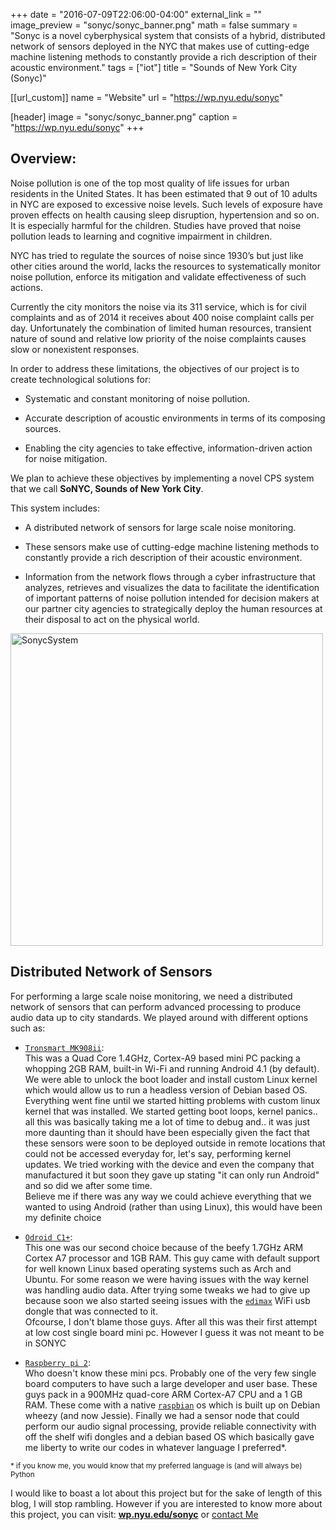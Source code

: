 +++
date = "2016-07-09T22:06:00-04:00"
external_link = ""
image_preview = "sonyc/sonyc_banner.png"
math = false
summary = "Sonyc is a novel cyberphysical system that consists of a hybrid, distributed network of sensors deployed in the NYC that makes use of cutting-edge machine listening methods to constantly provide a rich description of their acoustic environment."
tags = ["iot"]
title = "Sounds of New York City (Sonyc)"

[[url_custom]]
name = "Website"
url = "https://wp.nyu.edu/sonyc"

[header]
image = "sonyc/sonyc_banner.png"
caption = "https://wp.nyu.edu/sonyc"
+++

## Overview:

Noise pollution is one of the top most quality of life issues for urban residents in the United States. It has been estimated that 9 out of 10 adults in NYC are exposed to excessive noise levels. Such levels of exposure have proven effects on health causing sleep disruption, hypertension and so on. It is especially harmful for the children. Studies have proved that noise pollution leads to learning and cognitive impairment in children.

NYC has tried to regulate the sources of noise since 1930’s but just like other cities around the world, lacks the resources to systematically monitor noise pollution, enforce its mitigation and validate effectiveness of such actions.

Currently the city monitors the noise via its 311 service, which is for civil complaints and as of 2014 it receives about 400 noise complaint calls per day. Unfortunately the combination of limited human resources, transient nature of sound and relative low priority of the noise complaints causes slow or nonexistent responses.

In order to address these limitations, the objectives of our project is to create technological solutions for:

- Systematic and constant monitoring of noise pollution.

- Accurate description of acoustic environments in terms of its composing sources.

- Enabling the city agencies to take effective, information-driven action for noise mitigation.


We plan to achieve these objectives by implementing a novel CPS system that we call **SoNYC, Sounds of New York City**.

This system includes:

- A distributed network of sensors for large scale noise monitoring.

- These sensors make use of cutting-edge machine listening methods to constantly provide a rich description of their acoustic environment.

- Information from the network flows through a cyber infrastructure that analyzes, retrieves and visualizes the data to facilitate the identification of important patterns of noise pollution intended for decision makers at our partner city agencies to strategically deploy the human resources at their disposal to act on the physical world.

<img src="../../img/sonyc/system.png" alt="SonycSystem" style="width: 500px"/>

## Distributed Network of Sensors
For performing a large scale noise monitoring, we need a distributed network of sensors that can perform advanced processing to produce audio data up to city standards. We played around with different options such as:

- [`Tronsmart MK908ii`](http://www.geekbuying.com/item/Tronsmart-MK908II-RK3188-Cortex-A9-Quad-Core-1-6GHz-Google-Android-4-2-Mini-TV-BOX-2G-8G-BT-External-Wifi-Antenna-Black-318432.html): <br/>
This was a Quad Core 1.4GHz, Cortex-A9 based mini PC packing a whopping 2GB RAM, built-in Wi-Fi and running Android 4.1 (by default). We were able to unlock the boot loader and install custom Linux kernel which would allow us to run a headless version of Debian based OS.  Everything went fine until we started hitting problems with custom linux kernel that was installed. We started getting boot loops, kernel panics.. all this was basically taking me a lot of time to debug and.. it was just more daunting than it should have been especially given the fact that these sensors were soon to be deployed outside in remote locations that could not be accessed everyday for, let's say, performing kernel updates. We tried working with the device and even the company that manufactured it but soon they gave up stating "it can only run Android" and so did we after some time. <br/>
Believe me if there was any way we could achieve everything that we wanted to using Android (rather than using Linux), this would have been my definite choice

- [`Odroid C1+`](http://www.hardkernel.com/main/products/prdt_info.php?g_code=G143703355573):<br/>
This one was our second choice because of the beefy 1.7GHz ARM Cortex A7 processor and 1GB RAM. This guy came with default support for well known Linux based operating systems such as Arch and Ubuntu. For some reason we were having issues with the way kernel was handling audio data. After trying some tweaks we had to give up because soon we also started seeing issues with the [`edimax`](https://www.amazon.com/Edimax-EW-7811Un-150Mbps-Raspberry-Supports/dp/B003MTTJOY/ref=sr_1_1?ie=UTF8&qid=1469060992&sr=8-1&keywords=edimax) WiFi usb dongle that was connected to it. <br/>
Ofcourse, I don't blame those guys. After all this was their first attempt at low cost single board mini pc. However I guess it was not meant to be in SONYC

- [`Raspberry pi 2`](https://www.raspberrypi.org/products/raspberry-pi-2-model-b/): <br/>
Who doesn't know these mini pcs. Probably one of the very few single board computers to have such a large developer and user base. These guys pack in a 900MHz quad-core ARM Cortex-A7 CPU and a 1 GB RAM. These come with a native [`raspbian`](https://www.raspbian.org/) os which is built up on Debian wheezy (and now Jessie).
Finally we had a sensor node that could perform our audio signal processing, provide reliable connectivity with off the shelf wifi dongles and a debian based OS which basically gave me liberty to write our codes in whatever language I preferred*.

<sup>\* if you know me, you would know that my preferred language is (and will always be) Python <sup/>

I would like to boast a lot about this project but for the sake of length of this blog, I will stop rambling. However if you are interested to know more about this project, you can visit: [**wp.nyu.edu/sonyc**](https://wp.nyu.edu/sonyc/) or [contact Me](http://sharmamohit.com/#contact)
